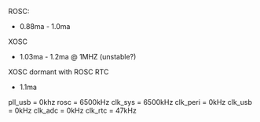 ROSC: 
- 0.88ma - 1.0ma

XOSC
- 1.03ma - 1.2ma @ 1MHZ (unstable?)

XOSC dormant with ROSC RTC
- 1.1ma

pll_usb  = 0khz
rosc     = 6500kHz
clk_sys  = 6500kHz
clk_peri = 0kHz
clk_usb  = 0kHz
clk_adc  = 0kHz
clk_rtc  = 47kHz